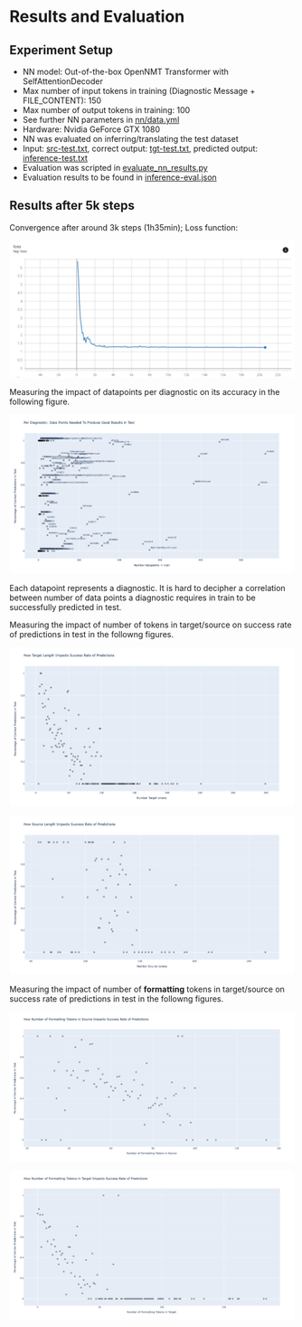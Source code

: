 # Results and Evaluation

## Experiment Setup

* NN model: Out-of-the-box OpenNMT Transformer with SelfAttentionDecoder
* Max number of input tokens in training (Diagnostic Message + FILE_CONTENT): 150
* Max number of output tokens in training: 100
* See further NN parameters in [nn/data.yml](nn/data.yml)
* Hardware: Nvidia GeForce GTX 1080
* NN was evaluated on inferring/translating the test dataset
* Input: [src-test.txt](../src-test.txt), correct output: [tgt-test.txt](../tgt-test.txt), predicted output: [inference-test.txt](inference-test.txt)
* Evaluation was scripted in [evaluate_nn_results.py](/evaluate_nn_results.py)
* Evaluation results to be found in [inference-eval.json](inference-eval.json)

## Results after 5k steps

Convergence after around 3k steps (1h35min); Loss function:

![Loss Function](loss_function_20k_steps.png)

Measuring the impact of datapoints per diagnostic on its accuracy in the following figure.

![Impact data per Diagnostic on Accuracy](impact_data_on_accuracy.png)

Each datapoint represents a diagnostic. It is hard to decipher a correlation between number of data points a diagnostic requires in train to be successfully predicted in test.

Measuring the impact of number of tokens in target/source on success rate of predictions in test in the followng figures.

![Source Length vs Success Rate](success-rate-src-len.png)

![Target Length vs Success Rate](success-rate-tgt-len.png)

Measuring the impact of number of **formatting** tokens in target/source on success rate of predictions in test in the followng figures.

![Source Length vs Success Rate](success-rate-num-format-tokens-src.png)

![Target Length vs Success Rate](success-rate-num-format-tokens-tgt.png)

